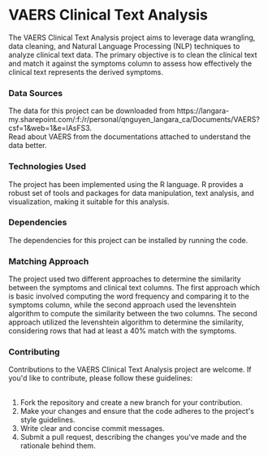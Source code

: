 <h1>VAERS Clinical Text Analysis</h1>
The VAERS Clinical Text Analysis project aims to leverage data wrangling, data cleaning, and Natural Language Processing (NLP) techniques to analyze clinical text data. The primary objective is to clean the clinical text and match it against the symptoms column to assess how effectively the clinical text represents the derived symptoms.

<h3>Data Sources</h3>
The data for this project can be downloaded from https://langara-my.sharepoint.com/:f:/r/personal/qnguyen_langara_ca/Documents/VAERS?csf=1&web=1&e=IAsFS3.
<br>
Read about VAERS from the documentations attached to understand the data better.

<h3>Technologies Used</h3>
The project has been implemented using the R language. R provides a robust set of tools and packages for data manipulation, text analysis, and visualization, making it suitable for this analysis.

<h3> Dependencies </h3>
The dependencies for this project can be installed by running the code.

<h3> Matching Approach </h3>
The project used two different approaches to determine the similarity between the symptoms and clinical text columns. The first approach which is basic involved computing the word frequency and comparing it to the symptoms column, while the second approach used the levenshtein algorithm to compute the similarity between the two columns. The second approach utilized the levenshtein algorithm to determine the similarity, considering rows that had at least a 40% match with the symptoms.

<h3>Contributing</h3>
Contributions to the VAERS Clinical Text Analysis project are welcome. If you'd like to contribute, please follow these guidelines:<br><br>

1. Fork the repository and create a new branch for your contribution.<br>
2. Make your changes and ensure that the code adheres to the project's style guidelines.<br>
3. Write clear and concise commit messages.<br>
4. Submit a pull request, describing the changes you've made and the rationale behind them.

